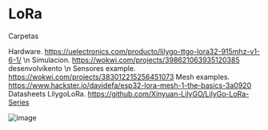 # LoRa
Carpetas

Hardware. https://uelectronics.com/producto/lilygo-ttgo-lora32-915mhz-v1-6-1/ \n
Simulacion. 
https://wokwi.com/projects/398621063935120385 desenvolvikento \n
Sensores example. 
https://wokwi.com/projects/383012215256451073
Mesh examples.
https://www.hackster.io/davidefa/esp32-lora-mesh-1-the-basics-3a0920
Datasheets LilygoLoRa.
https://github.com/Xinyuan-LilyGO/LilyGo-LoRa-Series

![image](https://github.com/nohaypod/LoRa/assets/20526176/930a03a2-ce2e-47f7-bd2e-ba93c8d3d419)

